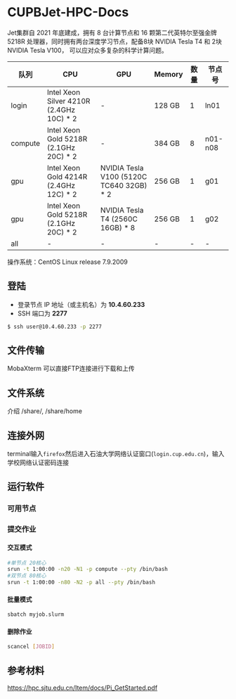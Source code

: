 # CUPBJet-HPC-Docs

Jet集群自 2021 年底建成，拥有 8 台计算节点和 16 颗第二代英特尔至强金牌 5218R 处理器，同时拥有两台深度学习节点，配备8块 NVIDIA Tesla T4 和 2块 NVIDIA Tesla V100， 可以应对众多复杂的科学计算问题。


| 队列  | CPU | GPU | Memory | 数量|节点号|
| ----- | ----- |----- |----- |----- |----- |
| login   | Intel Xeon Silver 4210R (2.4GHz 10C) * 2     | -  |128 GB  | 1  |ln01|
| compute | Intel Xeon Gold 5218R (2.1GHz 20C) * 2 | -  |384 GB  | 8  |n01-n08|
| gpu     | Intel Xeon Gold 4214R   (2.4GHz 12C) * 2 | NVIDIA Tesla V100 (5120C TC640 32GB) * 2  | 256 GB  | 1  |g01|
| gpu     | Intel Xeon Gold 5218R (2.1GHz 20C) * 2 | NVIDIA Tesla T4 (2560C 16GB) * 8  | 256 GB  | 1  |g02 |
| all     | -  |-  |-  |-  |-|


操作系统：CentOS Linux release 7.9.2009

## 登陆
* 登录节点 IP 地址（或主机名）为 **10.4.60.233**
* SSH 端口为 **2277**
```bash
$ ssh user@10.4.60.233 -p 2277
```

## 文件传输
MobaXterm 可以直接FTP连接进行下载和上传

## 文件系统
介绍 /share/, /share/home

## 连接外网
terminal输入`firefox`然后进入石油大学网络认证窗口(`login.cup.edu.cn`)，输入学校网络认证密码连接


## 运行软件

### 可用节点

### 提交作业

#### 交互模式
```bash
#单节点 20核心
srun -t 1:00:00 -n20 -N1 -p compute --pty /bin/bash
#双节点 80核心
srun -t 1:00:00 -n80 -N2 -p all --pty /bin/bash
```

#### 批量模式
```bash
sbatch myjob.slurm
```

#### 删除作业
```bash
scancel [JOBID]
```

## 参考材料
https://hpc.sjtu.edu.cn/Item/docs/Pi_GetStarted.pdf
